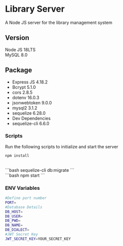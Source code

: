 # Library Server
A Node JS server for the library management system

## Version
Node JS 18LTS<br/>
MySQL 8.0

## Package
<ul>
    <li>
        Express JS 4.18.2
    </li>
    <li>
        Bcrypt 5.1.0
    </li>
    <li>
        cors 2.8.5
    </li>
    <li>
        dotenv 16.0.3
    </li>
    <li>
        jsonwebtoken 9.0.0
    </li>
    <li>
        mysql2 3.1.2
    </li>
    <li>
        sequelize 6.28.0
    </li>
    <li>Dev Dependencies</li>
    <li>sequelize-cli 6.6.0</li>
</ul>

### Scripts
Run the following scripts to initialize and start the server
```bash
npm install
```
<br/>
```bash
sequelize-cli db:migrate
```
<br/>
```bash
npm start
```

### ENV Variables
```bash
#Define port number
PORT=
#Database Details
DB_HOST=
DB_USER=
DB_PWD=
DB_NAME=
DB_DIALECT=
#JWT Secret Key
JWT_SECRET_KEY=YOUR_SECRET_KEY
```

